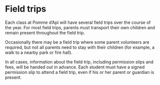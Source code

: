 ﻿# Field trips

Each class at Pomme d’Api will have several field trips over the course of the year. For most
field trips, parents must transport their own children and remain present throughout the field
trip.

Occasionally there may be a field trip where some parent volunteers are required, but not all
parents need to stay with their children (for example, a walk to a nearby park or fire hall).

In all cases, information about the field trip, including permission slips and fees, will be handed
out in advance. Each student must have a signed permission slip to attend a field trip, even if
his or her parent or guardian is present.